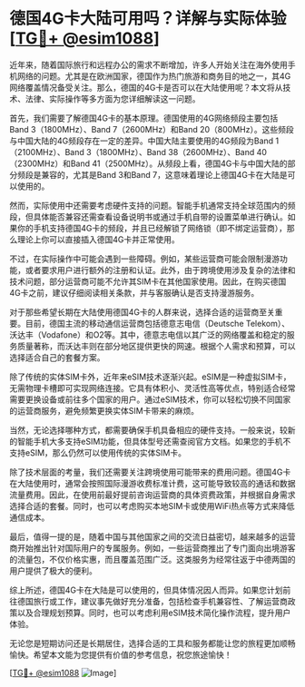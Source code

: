 # 德国4G卡大陆可用吗？详解与实际体验[[TG💪+ @esim1088](https://t.me/s/esim1088)]

近年来，随着国际旅行和远程办公的需求不断增加，许多人开始关注在海外使用手机网络的问题。尤其是在欧洲国家，德国作为热门旅游和商务目的地之一，其4G网络覆盖情况备受关注。那么，德国的4G卡是否可以在大陆使用呢？本文将从技术、法律、实际操作等多方面为您详细解读这一问题。

首先，我们需要了解德国4G卡的基本原理。德国使用的4G网络频段主要包括Band 3（1800MHz）、Band 7（2600MHz）和Band 20（800MHz）。这些频段与中国大陆的4G频段存在一定的差异。中国大陆主要使用的4G频段为Band 1（2100MHz）、Band 3（1800MHz）、Band 38（2600MHz）、Band 40（2300MHz）和Band 41（2500MHz）。从频段上看，德国4G卡与中国大陆的部分频段是兼容的，尤其是Band 3和Band 7，这意味着理论上德国4G卡在大陆是可以使用的。

然而，实际使用中还需要考虑硬件支持的问题。智能手机通常支持全球范围内的频段，但具体能否兼容还需查看设备说明书或通过手机自带的设置菜单进行确认。如果你的手机支持德国4G卡的频段，并且已经解锁了网络锁（即不绑定运营商），那么理论上你可以直接插入德国4G卡并正常使用。

不过，在实际操作中可能会遇到一些障碍。例如，某些运营商可能会限制漫游功能，或者要求用户进行额外的注册和认证。此外，由于跨境使用涉及复杂的法律和技术问题，部分运营商可能不允许其SIM卡在其他国家使用。因此，在购买德国4G卡之前，建议仔细阅读相关条款，并与客服确认是否支持漫游服务。

对于那些希望长期在大陆使用德国4G卡的人群来说，选择合适的运营商至关重要。目前，德国主流的移动通信运营商包括德意志电信（Deutsche Telekom）、沃达丰（Vodafone）和O2等。其中，德意志电信以其广泛的网络覆盖和稳定的服务质量著称，而沃达丰则在部分地区提供更快的网速。根据个人需求和预算，可以选择适合自己的套餐方案。

除了传统的实体SIM卡外，近年来eSIM技术逐渐兴起。eSIM是一种虚拟SIM卡，无需物理卡槽即可实现网络连接。它具有体积小、灵活性高等优点，特别适合经常需要更换设备或前往多个国家的用户。通过eSIM技术，你可以轻松切换不同国家的运营商服务，避免频繁更换实体SIM卡带来的麻烦。

当然，无论选择哪种方式，都需要确保手机具备相应的硬件支持。一般来说，较新的智能手机大多支持eSIM功能，但具体型号还需查阅官方文档。如果您的手机不支持eSIM，那么仍然可以使用传统的实体SIM卡。

除了技术层面的考量，我们还需要关注跨境使用可能带来的费用问题。德国4G卡在大陆使用时，通常会按照国际漫游收费标准计费，这可能导致较高的通话和数据流量费用。因此，在使用前最好提前咨询运营商的具体资费政策，并根据自身需求选择合适的套餐。同时，也可以考虑购买本地SIM卡或使用WiFi热点等方式来降低通信成本。

最后，值得一提的是，随着中国与其他国家之间的交流日益密切，越来越多的运营商开始推出针对国际用户的专属服务。例如，一些运营商推出了专门面向出境游客的流量包，不仅价格实惠，而且覆盖范围广泛。这类服务为经常往返于中德两国的用户提供了极大的便利。

综上所述，德国4G卡在大陆是可以使用的，但具体情况因人而异。如果您计划前往德国旅行或工作，建议事先做好充分准备，包括检查手机兼容性、了解运营商政策以及合理规划预算。同时，也可以考虑利用eSIM技术简化操作流程，提升用户体验。

无论您是短期访问还是长期居住，选择合适的工具和服务都能让您的旅程更加顺畅愉快。希望本文能为您提供有价值的参考信息，祝您旅途愉快！

[[TG💪+ @esim1088](https://t.me/s/esim1088) ![Image](https://i.postimg.cc/4NQfJmqS/Snipaste-2025-05-13-00-14-12.png)]